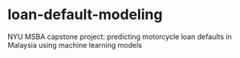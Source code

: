 # loan-default-modeling
NYU MSBA capstone project: predicting motorcycle loan defaults in Malaysia using machine learning models
